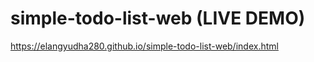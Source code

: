 # simple-todo-list-web (LIVE DEMO)

https://elangyudha280.github.io/simple-todo-list-web/index.html
